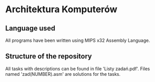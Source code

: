 # Architektura Komputerów

## Language used
All programs have been written using MIPS x32 Assembly Language.

## Structure of the repository 
All tasks with descriptions can be found in file 'Listy zadań.pdf'.
Files named 'zad(NUMBER).asm' are solutions for the tasks.
